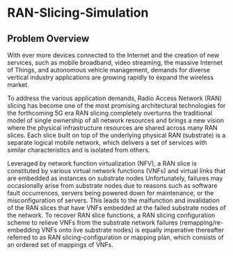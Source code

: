 # RAN-Slicing-Simulation
## Problem Overview

With ever more devices connected to the Internet and the creation of new services, such as mobile broadband, video streaming, the massive Internet of Things, and autonomous vehicle management, demands for diverse vertical industry applications are growing rapidly to expand the wireless market.  

To address the various application demands, Radio Access Network (RAN) slicing has become one of the most promising architectural technologies for the forthcoming 5G era RAN slicing completely overturns the traditional model of single ownership of all network resources and brings a new vision where the physical infrastructure resources are shared across many RAN slices. Each slice built on top of the underlying physical RAN (substrate) is a separate logical mobile network, which delivers a set of services with similar characteristics and is isolated from others.  

Leveraged by network function virtualization (NFV), a RAN slice is constituted by various virtual network functions (VNFs) and virtual links that are embedded as instances on substrate nodes Unfortunately, failures may occasionally arise from substrate nodes due to reasons such as software fault occurrences, servers being powered down for maintenance, or the misconfiguration of servers. This leads to the malfunction and invalidation of the RAN slices that have VNFs embedded at the failed substrate nodes of the network. To recover RAN slice functions, a RAN slicing configuration scheme to relieve VNFs from the substrate network failures (remapping/re-embedding VNFs onto live substrate nodes) is equally imperative thereafter referred to as RAN slicing-configuration or mapping plan, which consists of an ordered set of mappings of VNFs.
